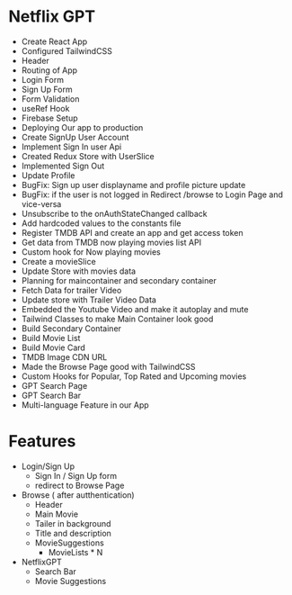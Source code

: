 # Netflix GPT

- Create React App
- Configured TailwindCSS
- Header
- Routing of App
- Login Form
- Sign Up Form
- Form Validation
- useRef Hook
- Firebase Setup
- Deploying Our app to production
- Create SignUp User Account
- Implement Sign In user Api
- Created Redux Store with UserSlice
- Implemented Sign Out
- Update Profile
- BugFix: Sign up user displayname and profile picture update
- BugFix: if the user is not logged in Redirect /browse to Login Page and vice-versa
- Unsubscribe to the onAuthStateChanged callback
- Add hardcoded values to the constants file
- Register TMDB API and create an app and get access token
- Get data from TMDB now playing movies list API
- Custom hook for Now playing movies
- Create a movieSlice
- Update Store with movies data
- Planning for maincontainer and secondary container
- Fetch Data for trailer Video
- Update store with Trailer Video Data
- Embedded the Youtube Video and make it autoplay and mute
- Tailwind Classes to make Main Container look good
- Build Secondary Container
- Build Movie List
- Build Movie Card
- TMDB Image CDN URL
- Made the Browse Page good with TailwindCSS
- Custom Hooks for Popular, Top Rated and Upcoming movies
- GPT Search Page
- GPT Search Bar
- Multi-language Feature in our App

# Features

- Login/Sign Up
  - Sign In / Sign Up form
  - redirect to Browse Page
- Browse ( after autthentication)
  - Header
  - Main Movie
  - Tailer in background
  - Title and description
  - MovieSuggestions
    - MovieLists \* N
- NetflixGPT
  - Search Bar
  - Movie Suggestions
